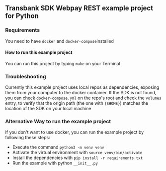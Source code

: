 ## Transbank SDK Webpay REST example project for Python

### Requirements

You need to have `docker` and `docker-compose`installed

#### How to run this example project

You can run this project by typing `make` on your Terminal

### Troubleshooting

Currently this example project uses local repos as dependencies, exposing them from your computer to
the docker container. If the SDK is not found, you can check `docker-compose.yml` on the repo's root and check the
`volumes` entry, to verify that the origin path (the one with `{$HOME}`) matches the location of the SDK on your local
machine

### Alternative Way to run the example project

If you don't want to use docker, you can run the example project by following these steps:

- Execute the command `python3 -m venv venv`
- Activate the virtual environment with `source venv/bin/activate`
- Install the dependencies with `pip install -r requirements.txt`
- Run the example with python `__init__.py`

